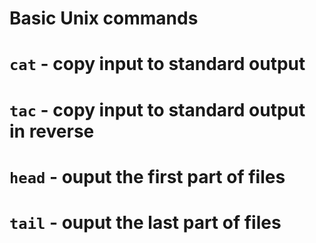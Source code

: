 
# Basic Unix commands

# `cat` - copy input to standard output
# `tac` - copy input to standard output in reverse

# `head` - ouput the first part of files
# `tail` - ouput the last part of files
